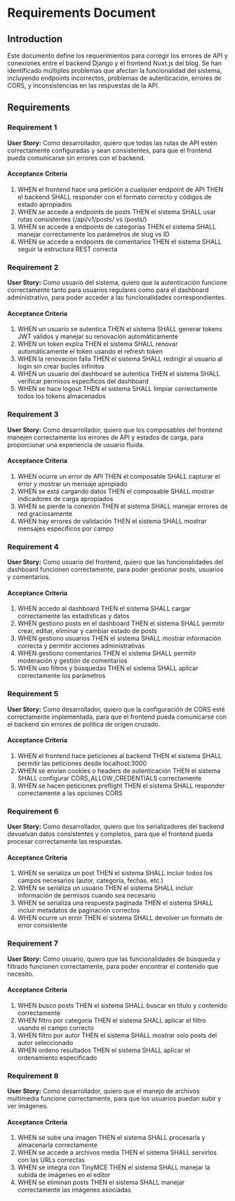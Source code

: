 # Requirements Document

## Introduction

Este documento define los requerimientos para corregir los errores de API y conexiones entre el backend Django y el frontend Nuxt.js del blog. Se han identificado múltiples problemas que afectan la funcionalidad del sistema, incluyendo endpoints incorrectos, problemas de autenticación, errores de CORS, y inconsistencias en las respuestas de la API.

## Requirements

### Requirement 1

**User Story:** Como desarrollador, quiero que todas las rutas de API estén correctamente configuradas y sean consistentes, para que el frontend pueda comunicarse sin errores con el backend.

#### Acceptance Criteria

1. WHEN el frontend hace una petición a cualquier endpoint de API THEN el backend SHALL responder con el formato correcto y códigos de estado apropiados
2. WHEN se accede a endpoints de posts THEN el sistema SHALL usar rutas consistentes (/api/v1/posts/ vs /posts/)
3. WHEN se accede a endpoints de categorías THEN el sistema SHALL manejar correctamente los parámetros de slug vs ID
4. WHEN se accede a endpoints de comentarios THEN el sistema SHALL seguir la estructura REST correcta

### Requirement 2

**User Story:** Como usuario del sistema, quiero que la autenticación funcione correctamente tanto para usuarios regulares como para el dashboard administrativo, para poder acceder a las funcionalidades correspondientes.

#### Acceptance Criteria

1. WHEN un usuario se autentica THEN el sistema SHALL generar tokens JWT válidos y manejar su renovación automáticamente
2. WHEN un token expira THEN el sistema SHALL renovar automáticamente el token usando el refresh token
3. WHEN la renovación falla THEN el sistema SHALL redirigir al usuario al login sin crear bucles infinitos
4. WHEN un usuario del dashboard se autentica THEN el sistema SHALL verificar permisos específicos del dashboard
5. WHEN se hace logout THEN el sistema SHALL limpiar correctamente todos los tokens almacenados

### Requirement 3

**User Story:** Como desarrollador, quiero que los composables del frontend manejen correctamente los errores de API y estados de carga, para proporcionar una experiencia de usuario fluida.

#### Acceptance Criteria

1. WHEN ocurre un error de API THEN el composable SHALL capturar el error y mostrar un mensaje apropiado
2. WHEN se está cargando datos THEN el composable SHALL mostrar indicadores de carga apropiados
3. WHEN se pierde la conexión THEN el sistema SHALL manejar errores de red graciosamente
4. WHEN hay errores de validación THEN el sistema SHALL mostrar mensajes específicos por campo

### Requirement 4

**User Story:** Como usuario del frontend, quiero que las funcionalidades del dashboard funcionen correctamente, para poder gestionar posts, usuarios y comentarios.

#### Acceptance Criteria

1. WHEN accedo al dashboard THEN el sistema SHALL cargar correctamente las estadísticas y datos
2. WHEN gestiono posts en el dashboard THEN el sistema SHALL permitir crear, editar, eliminar y cambiar estado de posts
3. WHEN gestiono usuarios THEN el sistema SHALL mostrar información correcta y permitir acciones administrativas
4. WHEN gestiono comentarios THEN el sistema SHALL permitir moderación y gestión de comentarios
5. WHEN uso filtros y búsquedas THEN el sistema SHALL aplicar correctamente los parámetros

### Requirement 5

**User Story:** Como desarrollador, quiero que la configuración de CORS esté correctamente implementada, para que el frontend pueda comunicarse con el backend sin errores de política de origen cruzado.

#### Acceptance Criteria

1. WHEN el frontend hace peticiones al backend THEN el sistema SHALL permitir las peticiones desde localhost:3000
2. WHEN se envían cookies o headers de autenticación THEN el sistema SHALL configurar CORS_ALLOW_CREDENTIALS correctamente
3. WHEN se hacen peticiones preflight THEN el sistema SHALL responder correctamente a las opciones CORS

### Requirement 6

**User Story:** Como desarrollador, quiero que los serializadores del backend devuelvan datos consistentes y completos, para que el frontend pueda procesar correctamente las respuestas.

#### Acceptance Criteria

1. WHEN se serializa un post THEN el sistema SHALL incluir todos los campos necesarios (autor, categoría, fechas, etc.)
2. WHEN se serializa un usuario THEN el sistema SHALL incluir información de permisos cuando sea necesario
3. WHEN se serializa una respuesta paginada THEN el sistema SHALL incluir metadatos de paginación correctos
4. WHEN ocurre un error THEN el sistema SHALL devolver un formato de error consistente

### Requirement 7

**User Story:** Como usuario, quiero que las funcionalidades de búsqueda y filtrado funcionen correctamente, para poder encontrar el contenido que necesito.

#### Acceptance Criteria

1. WHEN busco posts THEN el sistema SHALL buscar en título y contenido correctamente
2. WHEN filtro por categoría THEN el sistema SHALL aplicar el filtro usando el campo correcto
3. WHEN filtro por autor THEN el sistema SHALL mostrar solo posts del autor seleccionado
4. WHEN ordeno resultados THEN el sistema SHALL aplicar el ordenamiento especificado

### Requirement 8

**User Story:** Como desarrollador, quiero que el manejo de archivos multimedia funcione correctamente, para que los usuarios puedan subir y ver imágenes.

#### Acceptance Criteria

1. WHEN se sube una imagen THEN el sistema SHALL procesarla y almacenarla correctamente
2. WHEN se accede a archivos media THEN el sistema SHALL servirlos con las URLs correctas
3. WHEN se integra con TinyMCE THEN el sistema SHALL manejar la subida de imágenes en el editor
4. WHEN se eliminan posts THEN el sistema SHALL manejar correctamente las imágenes asociadas